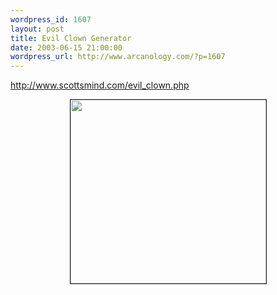 ```yaml
--- 
wordpress_id: 1607
layout: post
title: Evil Clown Generator
date: 2003-06-15 21:00:00
wordpress_url: http://www.arcanology.com/?p=1607
---
```

<a href="http://www.scottsmind.com/evil_clown.php">http://www.scottsmind.com/evil_clown.php</a> <center>
                                                                                                                                                        <img src="http://www.arcanology.com/images/evil-clown.jpg" width="313" height="294" border="1" />
                                                                                                                                                      </center>